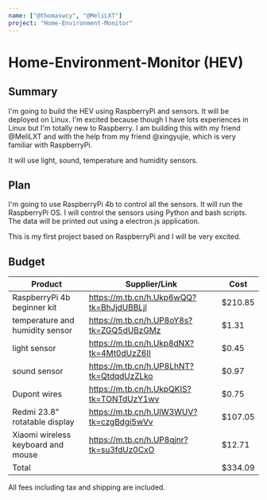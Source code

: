 ```yaml
---
name: ["@thomaswcy", "@MeliLXT"]
project: "Home-Environment-Monitor"
---
```


# Home-Environment-Monitor (HEV)

## Summary

I'm going to build the HEV using RaspberryPi and sensors. It will be deployed on Linux. I'm excited because though I have lots experiences in Linux but I'm totally new to Raspberry. I am building this with my friend @MeliLXT and with the help from my friend @xingyujie, which is very familiar with RaspberryPi.

It will use light, sound, temperature and humidity sensors.

## Plan

I'm going to use RaspberryPi 4b to control all the sensors. It will run the RaspberryPi OS. I will control the sensors using Python and bash scripts. The data will be printed out using a electron.js application.

This is my first project based on RaspberryPi and I will be very excited.

## Budget

| Product                            | Supplier/Link                            | Cost    |
| ---------------------------------- | ---------------------------------------- | ------- |
| RaspberryPi 4b beginner kit        | https://m.tb.cn/h.Ukp6wQQ?tk=BhJjdUBBLjl | $210.85 |
| temperature and humidity sensor    | https://m.tb.cn/h.UP8oY8s?tk=ZGQ5dUBzGMz | $1.31   |
| light sensor                       | https://m.tb.cn/h.Ukp8dNX?tk=4Mt0dUzZ6II | $0.45   |
| sound sensor                       | https://m.tb.cn/h.UP8LhNT?tk=QtdqdUzZLko | $0.97   |
| Dupont wires                       | https://m.tb.cn/h.UkpQKIS?tk=TONTdUzY1wv | $0.75   |
| Redmi 23.8" rotatable display      | https://m.tb.cn/h.UlW3WUV?tk=czgBdgi5wVv | $107.05 |
| Xiaomi wireless keyboard and mouse | https://m.tb.cn/h.UP8qjnr?tk=su3fdUz0CxO | $12.71  |
| Total                              |                                          | $334.09 |

All fees including tax and shipping are included.
